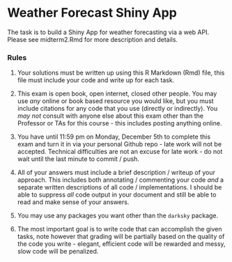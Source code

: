 

# Weather Forecast Shiny App

The task is to build a Shiny App for weather forecasting via a web API. Please see midterm2.Rmd for more description and details.


### Rules

1. Your solutions must be written up using this R Markdown (Rmd) file, this file must include your code and write up for each task.

2. This exam is open book, open internet, closed other people. You may use *any* online or book based resource you would like, but you must include citations for any code that you use (directly or indirectly). You *may not* consult with anyone else about this exam other than the Professor or TAs for this course - this includes posting anything online.

3. You have until 11:59 pm on Monday, December 5th to complete this exam and turn it in via your personal Github repo - late work will not be accepted. Technical difficulties are not an excuse for late work - do not wait until the last minute to commit / push.

4. All of your answers must include a brief description / writeup of your approach. This includes both annotating / commenting your code *and* a separate written descriptions of all code / implementations. I should be able to suppress *all* code output in your document and still be able to read and make sense of your answers.

5. You may use any packages you want other than the `darksky` package.

6. The most important goal is to write code that can accomplish the given tasks, note however that grading will be partially based on the quality of the code you write - elegant, efficient code will be rewarded and messy, slow code will be penalized.
